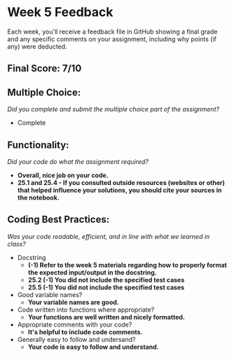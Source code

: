 # Week 5 Feedback
Each week, you'll receive a feedback file in GitHub showing a final grade and any specific comments on your assignment, including why points (if any) were deducted.


## Final Score: 7/10

## Multiple Choice:
_Did you complete and submit the multiple choice part of the assignment?_
* Complete

## Functionality: 
_Did your code do what the assignment required?_
* **Overall, nice job on your code.**
* **25.1 and 25.4 - If you consulted outside resources (websites or other) that helped influence your solutions, you should cite your sources in the notebook.**

## Coding Best Practices:
_Was your code readable, efficient, and in line with what we learned in class?_
* Docstring
  * **(-1) Refer to the week 5 materials regarding how to properly format the expected input/output in the docstring.**
  * **25.2 (-1) You did not include the specified test cases**
  * **25.5 (-1) You did not include the specified test cases** 
* Good variable names?
  * **Your variable names are good.**
* Code written into functions where appropriate?
  * **Your functions are well written and nicely formatted.**
* Appropriate comments with your code?
  * **It's helpful to include code comments.**
* Generally easy to follow and undersand?
  * **Your code is easy to follow and understand.**
